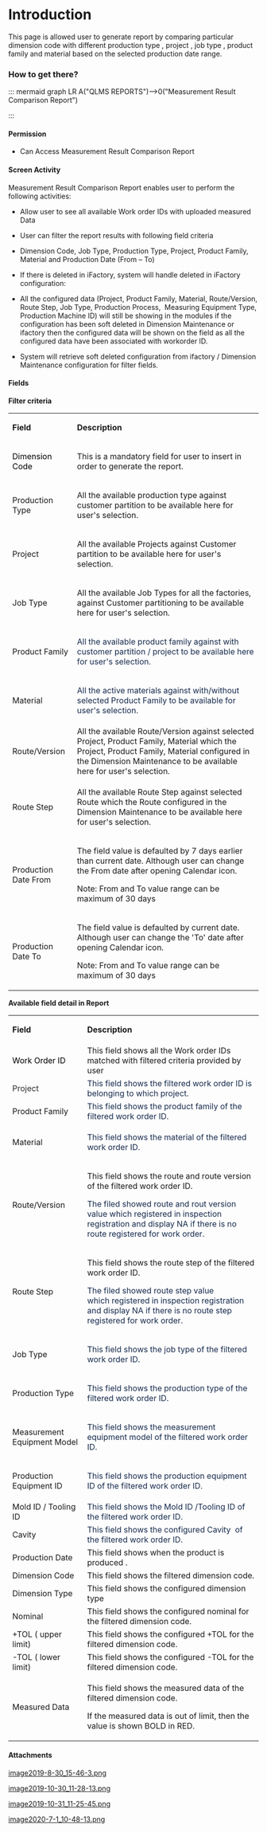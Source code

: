 # Introduction

This page is allowed user to generate report by comparing particular dimension code with different production type , project , job type , product family and material based on the selected production date range.


### How to get there?



::: mermaid
graph LR
A("QLMS REPORTS")-->0("Measurement Result Comparison Report")

:::


#### Permission



- Can Access Measurement Result Comparison Report



#### Screen Activity


Measurement Result Comparison Report enables user to perform the following activities:

- Allow user to see all available Work order IDs with uploaded measured Data

- User can filter the report results with following field criteria

- Dimension Code, Job Type, Production Type, Project, Product Family, Material and
Production Date (From – To)

- If there is deleted in iFactory, system will handle deleted in iFactory configuration:


- All the configured data (Project, Product Family, Material, Route/Version, Route Step, Job Type, Production Process,  Measuring Equipment Type, Production Machine ID) will still be showing in the modules if the configuration has been soft deleted in Dimension Maintenance or ifactory then the configured data will be shown on the field as all the configured data have been associated with workorder ID.


- System will retrieve soft deleted configuration from ifactory / Dimension Maintenance configuration for filter fields.



#### **Fields** 



**Filter criteria** 
<table class="wrapped confluenceTable"><colgroup><col /><col /></colgroup><tbody><tr><td class="highlight confluenceTd" style="text-align: left;"><p><strong>Field</strong></p></td><td class="highlight confluenceTd" style="text-align: left;"><p><strong>Description</strong></p></td></tr><tr><td style="text-align: left;" class="confluenceTd"><p><span style="color: rgb(0,0,0);">Dimension Code</span></p></td><td style="text-align: left;" class="confluenceTd"><p>This is a mandatory field for user to insert in order to generate the report.</p></td></tr><tr><td colspan="1" class="confluenceTd">Production Type</td><td colspan="1" class="confluenceTd"><p>All the available production type against customer partition to be available here for user's selection.</p></td></tr><tr><td style="text-align: left;" colspan="1" class="confluenceTd">Project</td><td style="text-align: left;" colspan="1" class="confluenceTd"><p>All the available Projects against Customer partition to be available here for user's selection.</p></td></tr><tr><td colspan="1" class="confluenceTd">Job Type</td><td colspan="1" class="confluenceTd"><p>All the available Job Types for all the factories, against Customer partitioning to be available here for user's selection.</p></td></tr><tr><td colspan="1" class="confluenceTd">Product Family</td><td colspan="1" class="confluenceTd"><p><span style="color: rgb(23,43,77);">All the available product family against with customer partition / project to be available here for user's selection.</span></p></td></tr><tr><td colspan="1" class="confluenceTd">Material</td><td colspan="1" class="confluenceTd"><p><span style="color: rgb(23,43,77);">All the active materials against with/without selected Product Family to be available for user's selection.</span></p></td></tr><tr><td colspan="1" class="confluenceTd">Route/Version</td><td colspan="1" class="confluenceTd">All the available Route/Version against selected Project, Product Family, Material which the Project, Product Family, Material configured in the Dimension Maintenance to be available here for user's selection.</td></tr><tr><td colspan="1" class="confluenceTd">Route Step</td><td colspan="1" class="confluenceTd"><div class="content-wrapper"><p>All the available Route Step against selected Route which the Route configured in the Dimension Maintenance to be available here for user's selection.</p></div></td></tr><tr><td colspan="1" class="confluenceTd">Production Date From</td><td colspan="1" class="confluenceTd"><p>The field value is defaulted by 7 days earlier than current date. Although user can change the From date after opening Calendar icon.</p><p>Note: From and To value range can be maximum of 30 days</p></td></tr><tr><td colspan="1" class="confluenceTd">Production Date To</td><td colspan="1" class="confluenceTd"><p>The field value is defaulted by current date. Although user can change the 'To' date after opening Calendar icon.</p><p>Note: From and To value range can be maximum of 30 days</p></td></tr></tbody></table>

**Available field detail in Report** 
<table class="wrapped confluenceTable"><colgroup><col /><col /></colgroup><tbody><tr><td class="highlight confluenceTd" style="text-align: left;"><p><strong>Field</strong></p></td><td class="highlight confluenceTd" style="text-align: left;"><p><strong>Description</strong></p></td></tr><tr><td style="text-align: left;" colspan="1" class="confluenceTd"><span style="color: rgb(0,0,0);">Work Order ID</span></td><td style="text-align: left;" colspan="1" class="confluenceTd">This field shows all the Work order IDs matched with filtered criteria provided by user</td></tr><tr><td style="text-align: left;" colspan="1" class="confluenceTd"><span style="color: rgb(45,46,47);">Project</span></td><td style="text-align: left;" colspan="1" class="confluenceTd"><span style="color: rgb(23,43,77);">This field shows the filtered </span><span style="color: rgb(23,43,77);">work order ID </span><span style="color: rgb(23,43,77);">is belonging to which project.</span></td></tr><tr><td style="text-align: left;" colspan="1" class="confluenceTd">Product Family</td><td style="text-align: left;" colspan="1" class="confluenceTd"><span style="color: rgb(23,43,77);">This field shows the product family of the filtered work order ID.</span></td></tr><tr><td style="text-align: left;" colspan="1" class="confluenceTd">Material</td><td style="text-align: left;" colspan="1" class="confluenceTd"><p><span style="color: rgb(23,43,77);">This field shows the material of the filtered work order ID.</span></p></td></tr><tr><td colspan="1" class="confluenceTd">Route/Version</td><td colspan="1" class="confluenceTd"><p>This field shows the route and route version of the filtered work order ID.</p><p><span style="color: rgb(23,43,77);">The filed showed route and rout version value which registered in inspection registration and display NA if there is no route registered for work order.</span></p></td></tr><tr><td colspan="1" class="confluenceTd">Route Step</td><td colspan="1" class="confluenceTd"><p>This field shows the route step of the filtered work order ID.</p><p><span style="color: rgb(23,43,77);">The filed showed route step value which registered in inspection registration and display NA if there is no route step registered for work order.</span></p></td></tr><tr><td colspan="1" class="confluenceTd">Job Type</td><td colspan="1" class="confluenceTd"><p><span style="color: rgb(23,43,77);">This field shows the job type of the filtered work order ID.</span></p></td></tr><tr><td colspan="1" class="confluenceTd">Production Type</td><td colspan="1" class="confluenceTd"><p><span style="color: rgb(23,43,77);">This field shows the production type of the filtered work order ID.</span></p></td></tr><tr><td colspan="1" class="confluenceTd">Measurement Equipment Model</td><td colspan="1" class="confluenceTd"><p><span style="color: rgb(23,43,77);">This field shows the measurement equipment model of the filtered work order ID.</span></p></td></tr><tr><td colspan="1" class="confluenceTd">Production Equipment ID</td><td colspan="1" class="confluenceTd"><p><span style="color: rgb(23,43,77);">This field shows the production equipment ID of the filtered work order ID.</span></p></td></tr><tr><td colspan="1" class="confluenceTd">Mold ID / Tooling ID</td><td colspan="1" class="confluenceTd"><span style="color: rgb(23,43,77);">This field shows the Mold ID /Tooling ID of the filtered work order ID.</span></td></tr><tr><td colspan="1" class="confluenceTd">Cavity</td><td colspan="1" class="confluenceTd"><span style="color: rgb(23,43,77);">This field shows the configured Cavity  of the filtered work order ID.</span></td></tr><tr><td colspan="1" class="confluenceTd">Production Date</td><td colspan="1" class="confluenceTd">This field shows when the product is produced .</td></tr><tr><td colspan="1" class="confluenceTd">Dimension Code</td><td colspan="1" class="confluenceTd">This field shows the filtered dimension code.</td></tr><tr><td colspan="1" class="confluenceTd">Dimension Type</td><td colspan="1" class="confluenceTd">This field shows the configured dimension type</td></tr><tr><td colspan="1" class="confluenceTd">Nominal</td><td colspan="1" class="confluenceTd">This field shows the configured nominal for the filtered dimension code. </td></tr><tr><td colspan="1" class="confluenceTd">+TOL ( upper limit)</td><td colspan="1" class="confluenceTd">This field shows the configured +TOL for the filtered dimension code.</td></tr><tr><td colspan="1" class="confluenceTd">-TOL ( lower limit)</td><td colspan="1" class="confluenceTd">This field shows the configured -TOL for the filtered dimension code.</td></tr><tr><td colspan="1" class="confluenceTd">Measured Data</td><td colspan="1" class="confluenceTd"><p>This field shows the measured data of the filtered dimension code.</p><p>If the measured data is out of limit, then the value is shown BOLD in RED.</p></td></tr></tbody></table>



#### Attachments

[image2019-8-30_15-46-3.png](/.attachments/59441426.png)
[image2019-10-30_11-28-13.png](/.attachments/59441427.png)
[image2019-10-31_11-25-45.png](/.attachments/59441428.png)
[image2020-7-1_10-48-13.png](/.attachments/73236801.png)
